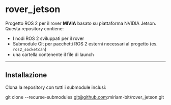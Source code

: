 # rover_jetson

Progetto ROS 2 per il rover **MIVIA** basato su piattaforma NVIDIA Jetson.  
Questa repository contiene:
- I nodi ROS 2 sviluppati per il rover
- Submodule Git per pacchetti ROS 2 esterni necessari al progetto (es. `ros2_socketcan`)
- una cartella contenente il file di launch

---

## Installazione

Clona la repository con tutti i submodule inclusi:

git clone --recurse-submodules git@github.com:miriam-bit/rover_jetson.git



